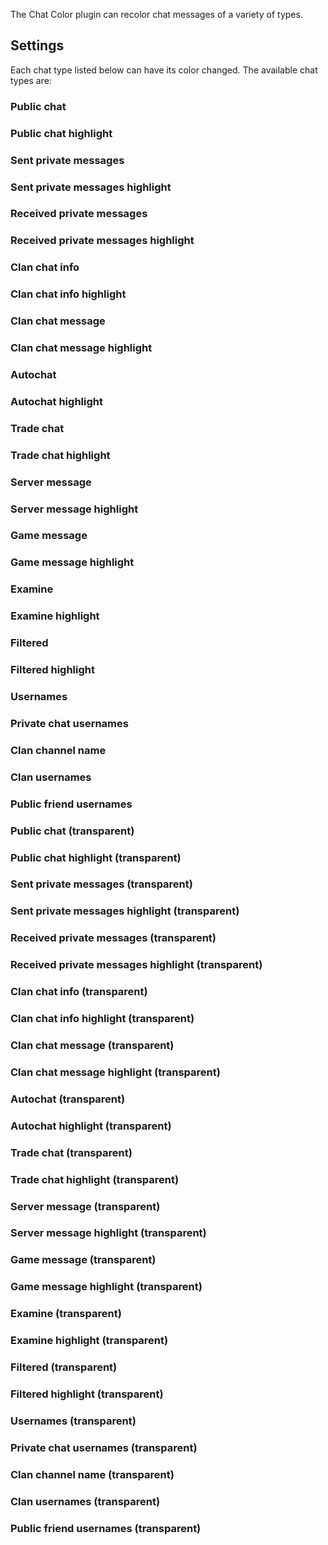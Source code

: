 The Chat Color plugin can recolor chat messages of a variety of types.

## Settings

Each chat type listed below can have its color changed. The available chat types are:

### Public chat
### Public chat highlight
### Sent private messages
### Sent private messages highlight
### Received private messages
### Received private messages highlight
### Clan chat info
### Clan chat info highlight
### Clan chat message
### Clan chat message highlight
### Autochat
### Autochat highlight
### Trade chat
### Trade chat highlight
### Server message
### Server message highlight
### Game message
### Game message highlight
### Examine
### Examine highlight
### Filtered
### Filtered highlight
### Usernames
### Private chat usernames
### Clan channel name
### Clan usernames
### Public friend usernames
### Public chat (transparent)
### Public chat highlight (transparent)
### Sent private messages (transparent)
### Sent private messages highlight (transparent)
### Received private messages (transparent)
### Received private messages highlight (transparent)
### Clan chat info (transparent)
### Clan chat info highlight (transparent)
### Clan chat message (transparent)
### Clan chat message highlight (transparent)
### Autochat (transparent)
### Autochat highlight (transparent)
### Trade chat (transparent)
### Trade chat highlight (transparent)
### Server message (transparent)
### Server message highlight (transparent)
### Game message (transparent)
### Game message highlight (transparent)
### Examine (transparent)
### Examine highlight (transparent)
### Filtered (transparent)
### Filtered highlight (transparent)
### Usernames (transparent)
### Private chat usernames (transparent)
### Clan channel name (transparent)
### Clan usernames (transparent)
### Public friend usernames (transparent)
